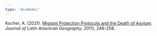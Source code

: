 ```yaml
---
type: 'Academic'
---
```

Kocher, A. (2021). [Migrant Protection Protocols and the Death of Asylum](https://www.austinkocher.com/s/Kocher-210324.pdf). *Journal of Latin American Geography, 20*(1), 249-258. 
